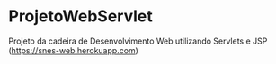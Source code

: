 # ProjetoWebServlet
Projeto da cadeira de Desenvolvimento Web utilizando Servlets e JSP (https://snes-web.herokuapp.com)
